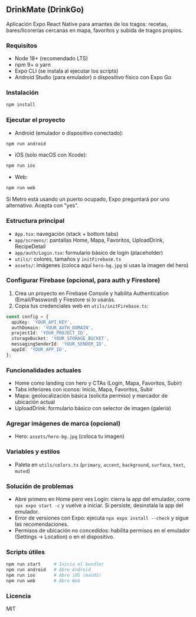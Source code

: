 ## DrinkMate (DrinkGo)

Aplicación Expo React Native para amantes de los tragos: recetas, bares/licorerías cercanas en mapa, favoritos y subida de tragos propios.

### Requisitos
- Node 18+ (recomendado LTS)
- npm 9+ o yarn
- Expo CLI (se instala al ejecutar los scripts)
- Android Studio (para emulador) o dispositivo físico con Expo Go

### Instalación
```bash
npm install
```

### Ejecutar el proyecto
- Android (emulador o dispositivo conectado):
```bash
npm run android
```
- iOS (solo macOS con Xcode):
```bash
npm run ios
```
- Web:
```bash
npm run web
```

Si Metro está usando un puerto ocupado, Expo preguntará por uno alternativo. Acepta con "yes".

### Estructura principal
- `App.tsx`: navegación (stack + bottom tabs)
- `app/screens/`: pantallas Home, Mapa, Favoritos, UploadDrink, RecipeDetail
- `app/auth/Login.tsx`: formulario básico de login (placeholder)
- `utils/`: colores, tamaños y `initFirebase.ts`
- `assets/`: imágenes (coloca aquí `hero-bg.jpg` si usas la imagen del hero)

### Configurar Firebase (opcional, para auth y Firestore)
1. Crea un proyecto en Firebase Console y habilita Authentication (Email/Password) y Firestore si lo usarás.
2. Copia tus credenciales web en `utils/initFirebase.ts`:
```ts
const config = {
  apiKey: 'YOUR_API_KEY',
  authDomain: 'YOUR_AUTH_DOMAIN',
  projectId: 'YOUR_PROJECT_ID',
  storageBucket: 'YOUR_STORAGE_BUCKET',
  messagingSenderId: 'YOUR_SENDER_ID',
  appId: 'YOUR_APP_ID',
};
```

### Funcionalidades actuales
- Home como landing con hero y CTAs (Login, Mapa, Favoritos, Subir)
- Tabs inferiores con iconos: Inicio, Mapa, Favoritos, Subir
- Mapa: geolocalización básica (solicita permiso) y marcador de ubicación actual
- UploadDrink: formulario básico con selector de imagen (galería)

### Agregar imágenes de marca (opcional)
- Hero: `assets/hero-bg.jpg` (coloca tu imagen)

### Variables y estilos
- Paleta en `utils/colors.ts` (`primary`, `accent`, `background`, `surface`, `text`, `muted`)

### Solución de problemas
- Abre primero en Home pero ves Login: cierra la app del emulador, corre `npx expo start -c` y vuelve a iniciar. Si persiste, desinstala la app del emulador.
- Error de versiones con Expo: ejecuta `npx expo install --check` y sigue las recomendaciones.
- Permisos de ubicación no concedidos: habilita permisos en el emulador (Settings → Location) o en el dispositivo.

### Scripts útiles
```bash
npm run start     # Inicia el bundler
npm run android   # Abre Android
npm run ios       # Abre iOS (macOS)
npm run web       # Abre Web
```

### Licencia
MIT


